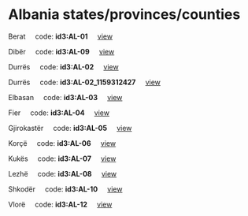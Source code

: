 # Albania states/provinces/counties
Berat&nbsp;&nbsp;&nbsp;&nbsp;&nbsp;code: **id3:AL-01**&nbsp;&nbsp;&nbsp;&nbsp;&nbsp;[view](../../export/geojson/medium/id3/al/01.geojson)&nbsp;&nbsp;&nbsp;&nbsp;&nbsp;


Dibër&nbsp;&nbsp;&nbsp;&nbsp;&nbsp;code: **id3:AL-09**&nbsp;&nbsp;&nbsp;&nbsp;&nbsp;[view](../../export/geojson/medium/id3/al/09.geojson)&nbsp;&nbsp;&nbsp;&nbsp;&nbsp;


Durrës&nbsp;&nbsp;&nbsp;&nbsp;&nbsp;code: **id3:AL-02**&nbsp;&nbsp;&nbsp;&nbsp;&nbsp;[view](../../export/geojson/medium/id3/al/02.geojson)&nbsp;&nbsp;&nbsp;&nbsp;&nbsp;


Durrës&nbsp;&nbsp;&nbsp;&nbsp;&nbsp;code: **id3:AL-02_1159312427**&nbsp;&nbsp;&nbsp;&nbsp;&nbsp;[view](../../export/geojson/medium/id3/al/02_1159312427.geojson)&nbsp;&nbsp;&nbsp;&nbsp;&nbsp;


Elbasan&nbsp;&nbsp;&nbsp;&nbsp;&nbsp;code: **id3:AL-03**&nbsp;&nbsp;&nbsp;&nbsp;&nbsp;[view](../../export/geojson/medium/id3/al/03.geojson)&nbsp;&nbsp;&nbsp;&nbsp;&nbsp;


Fier&nbsp;&nbsp;&nbsp;&nbsp;&nbsp;code: **id3:AL-04**&nbsp;&nbsp;&nbsp;&nbsp;&nbsp;[view](../../export/geojson/medium/id3/al/04.geojson)&nbsp;&nbsp;&nbsp;&nbsp;&nbsp;


Gjirokastër&nbsp;&nbsp;&nbsp;&nbsp;&nbsp;code: **id3:AL-05**&nbsp;&nbsp;&nbsp;&nbsp;&nbsp;[view](../../export/geojson/medium/id3/al/05.geojson)&nbsp;&nbsp;&nbsp;&nbsp;&nbsp;


Korçë&nbsp;&nbsp;&nbsp;&nbsp;&nbsp;code: **id3:AL-06**&nbsp;&nbsp;&nbsp;&nbsp;&nbsp;[view](../../export/geojson/medium/id3/al/06.geojson)&nbsp;&nbsp;&nbsp;&nbsp;&nbsp;


Kukës&nbsp;&nbsp;&nbsp;&nbsp;&nbsp;code: **id3:AL-07**&nbsp;&nbsp;&nbsp;&nbsp;&nbsp;[view](../../export/geojson/medium/id3/al/07.geojson)&nbsp;&nbsp;&nbsp;&nbsp;&nbsp;


Lezhë&nbsp;&nbsp;&nbsp;&nbsp;&nbsp;code: **id3:AL-08**&nbsp;&nbsp;&nbsp;&nbsp;&nbsp;[view](../../export/geojson/medium/id3/al/08.geojson)&nbsp;&nbsp;&nbsp;&nbsp;&nbsp;


Shkodër&nbsp;&nbsp;&nbsp;&nbsp;&nbsp;code: **id3:AL-10**&nbsp;&nbsp;&nbsp;&nbsp;&nbsp;[view](../../export/geojson/medium/id3/al/10.geojson)&nbsp;&nbsp;&nbsp;&nbsp;&nbsp;


Vlorë&nbsp;&nbsp;&nbsp;&nbsp;&nbsp;code: **id3:AL-12**&nbsp;&nbsp;&nbsp;&nbsp;&nbsp;[view](../../export/geojson/medium/id3/al/12.geojson)&nbsp;&nbsp;&nbsp;&nbsp;&nbsp;


